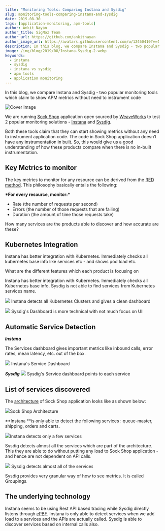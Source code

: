 ```yaml
---
title: "Monitoring Tools: Comparing Instana and Sysdig"
slug: monitoring-tools-comparing-instana-and-sysdig
date: 2019-08-30
tags: [application-monitoring, apm-tools]
author: Ankit Nayan
author_title: SigNoz Team
author_url: https://github.com/ankitnayan
author_image_url: https://avatars.githubusercontent.com/u/12460410?v=4
description: In this blog, we compare Instana and Sysdig - two popular monitoring tools which claim to show APM metrics without need to instrument code.
image: /img/blog/2019/08/Instana-Sysdig-2.webp
keywords:
  - instana
  - sysdig
  - instana vs sysdig
  - apm tools
  - application monitoring
---
```


In this blog, we compare Instana and Sysdig - two popular monitoring tools which claim to show APM metrics without need to instrument code

<!--truncate-->

![Cover Image](/img/blog/2019/08/Instana-Sysdig-2.webp)

We are running [Sock Shop](https://github.com/microservices-demo/microservices-demo/) application open sourced by [WeaveWorks](https://www.weave.works/) to test 2 popular monitoring solutions - [Instana](https://www.instana.com/) and [Sysdig](https://sysdig.com/).

Both these tools claim that they can start showing metrics without any need to instrument application code. The code in Sock Shop application doesn’t have any instrumentation in built. So, this would give us a good understanding of how these products compare when there is no in-built instrumentation.

## Key Metrics to monitor

The key metrics to monitor for any resource can be derived from the [RED method](https://grafana.com/blog/2018/08/02/the-red-method-how-to-instrument-your-services/). This philosophy basically entails the following:

**\***For every resource, monitor:**\***

- Rate (the number of requests per second)
- Errors (the number of those requests that are failing)
- Duration (the amount of time those requests take)

How many services are the products able to discover and how accurate are these?

## Kubernetes Integration

Instana has better integration with Kubernetes. Immediately checks all kubernetes base info like services etc - and shows pod load etc.

What are the different features which each product is focusing on

Instana has better integration with Kubernetes. Immediately checks all Kubernetes base info. Sysdig is not able to find services from Kubernetes services name.

![](/img/blog/2019/08/Kubernetes-Dashboard-Instana-1.webp)
Instana detects all Kubernetes Clusters and gives a clean dashboard

![](/img/blog/2019/08/Cluster_Dashboard-Sysdig-2.webp)
Sysdig's Dashboard is more technical with not much focus on UI

## Automatic Service Detection

**_Instana_**

The Services dashboard gives important metrics like inbound calls, error rates, mean latency, etc. out of the box.

![](/img/blog/2019/08/Instana-Service-Dashboard-3.webp)
Instana's Service Dashboard

**_Sysdig_**
![](/img/blog/2019/08/Sysdig-Dashboard-5.webp)
Sysdig's Service dashboard points to each service

## List of services discovered

The [architecture](https://github.com/microservices-demo/microservices-demo/blob/master/internal-docs/design.md) of Sock Shop application looks like as shown below:

![](/img/blog/2019/08/SOck-Shop-Arch-6.webp)Sock Shop Architecture

**Instana **is only able to detect the following services : queue-master, shipping, orders and carts.

![](/img/blog/2019/08/Instana-services-7.webp)Instana detects only a few services

Sysdig detects almost all the services which are part of the architecture. This they are able to do without putting any load to Sock Shop application - and hence are not dependent on API calls.

![](/img/blog/2019/08/Sysdig-services-8.webp)
Sysdig detects almost all of the services

Sysdig provides very granular way of how to see metrics. It is called Groupings.

## The underlying technology

Instana seems to be using Rest API based tracing while Sysdig directly listens through [ePBF](http://www.brendangregg.com/blog/2019-01-01/learn-ebpf-tracing.html). Instana is only able to detect services when we add load to a services and the APIs are actually called. Sysdig is able to discover services based on internal calls also.
